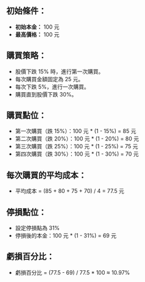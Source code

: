 ## 



## 初始條件：

- **初始本金：** 100 元
- **最高價格：** 100 元

## 購買策略：

- 股價下跌 15% 時，進行第一次購買。
- 每次購買金額固定為 25 元。
- 每次下跌 5%，進行一次購買。
- 購買直到股價下跌 30%。

## 購買點位：

- 第一次購買（跌 15%）：100 元 * (1 - 15%) = 85 元
- 第二次購買（跌 20%）：100 元 * (1 - 20%) = 80 元
- 第三次購買（跌 25%）：100 元 * (1 - 25%) = 75 元
- 第四次購買（跌 30%）：100 元 * (1 - 30%) = 70 元

## 每次購買的平均成本：

- 平均成本 = (85 + 80 + 75 + 70) / 4 = 77.5 元

## 停損點位：

- 設定停損點為 31%
- 停損後的本金：100 元 * (1 - 31%) = 69 元

## 虧損百分比：

- 虧損百分比 = (77.5 - 69) / 77.5 * 100 ≈ 10.97%